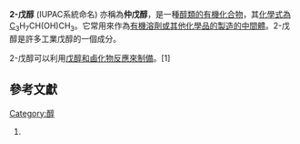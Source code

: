 **2-戊醇** (IUPAC系統命名) 亦稱為**仲戊醇**，是一種[醇類的](https://zh.wikipedia.org/wiki/醇類 "wikilink")[有機化合物](https://zh.wikipedia.org/wiki/有機化合物 "wikilink")，其[化學式為C](https://zh.wikipedia.org/wiki/化學式 "wikilink")<sub>3</sub>H<sub>7</sub>CH(OH)CH<sub>3</sub>。它常用來作為[有機溶劑或其他化學品的製造的中間體](https://zh.wikipedia.org/wiki/有機溶劑 "wikilink")。2-戊醇是許多工業戊醇的一個成分。

2-戊醇可以利用[戊醇和](https://zh.wikipedia.org/wiki/正戊醇 "wikilink")[鹵化物反應來制備](https://zh.wikipedia.org/wiki/鹵化物 "wikilink")。\[1\]

## 參考文獻

[Category:醇](https://zh.wikipedia.org/wiki/Category:醇 "wikilink")

1.